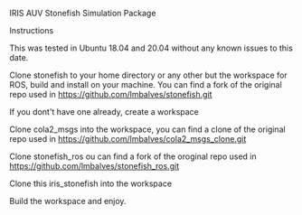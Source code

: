 IRIS AUV Stonefish Simulation Package

Instructions

This was tested in Ubuntu 18.04 and 20.04 without any known issues to this date.

Clone stonefish to your home directory or any other but the workspace for ROS, build and install on your machine. You can find a fork of the original repo used in https://github.com/lmbalves/stonefish.git

If you dont't have one already, create a workspace

Clone cola2_msgs into the workspace, you can find a clone of the original repo used in https://github.com/lmbalves/cola2_msgs_clone.git

Clone stonefish_ros ou can find a fork of the oroginal repo used in https://github.com/lmbalves/stonefish_ros.git

Clone this iris_stonefish into the workspace

Build the workspace and enjoy.

